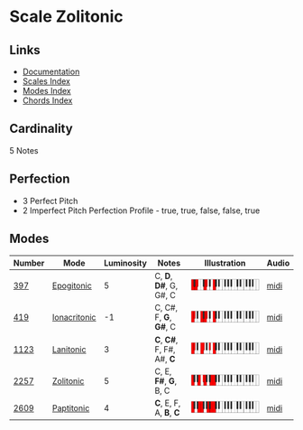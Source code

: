 # Scale Zolitonic

## Links

- [Documentation](README.md)
- [Scales Index](Scales.md)
- [Modes Index](Modes.md)
- [Chords Index](Chords.md)

## Cardinality

5 Notes

## Perfection

- 3 Perfect Pitch
- 2 Imperfect Pitch
Perfection Profile - true, true, false, false, true

## Modes

| Number | Mode | Luminosity | Notes | Illustration | Audio |
|--------|------|------------|-------|--------------|-------|
| [397](https://ianring.com/musictheory/scales/397) | [Epogitonic](ModeEpogitonic.md) | 5 | C, **D**, **D#**, G, G#, C | ![CNaturalEpogitonic](ModeCNaturalEpogitonic.png) | [midi](https://github.com/edipermadi/music/blob/main/docs/ModeCNaturalEpogitonic.mid?raw=true) | 
| [419](https://ianring.com/musictheory/scales/419) | [Ionacritonic](ModeIonacritonic.md) | -1 | C, C#, F, **G**, **G#**, C | ![CNaturalIonacritonic](ModeCNaturalIonacritonic.png) | [midi](https://github.com/edipermadi/music/blob/main/docs/ModeCNaturalIonacritonic.mid?raw=true) | 
| [1123](https://ianring.com/musictheory/scales/1123) | [Lanitonic](ModeLanitonic.md) | 3 | **C**, **C#**, F, F#, A#, **C** | ![CNaturalLanitonic](ModeCNaturalLanitonic.png) | [midi](https://github.com/edipermadi/music/blob/main/docs/ModeCNaturalLanitonic.mid?raw=true) | 
| [2257](https://ianring.com/musictheory/scales/2257) | [Zolitonic](ModeZolitonic.md) | 5 | C, E, **F#**, **G**, B, C | ![CNaturalZolitonic](ModeCNaturalZolitonic.png) | [midi](https://github.com/edipermadi/music/blob/main/docs/ModeCNaturalZolitonic.mid?raw=true) | 
| [2609](https://ianring.com/musictheory/scales/2609) | [Paptitonic](ModePaptitonic.md) | 4 | **C**, E, F, A, **B**, **C** | ![CNaturalPaptitonic](ModeCNaturalPaptitonic.png) | [midi](https://github.com/edipermadi/music/blob/main/docs/ModeCNaturalPaptitonic.mid?raw=true) | 
